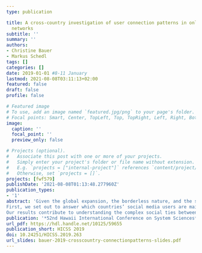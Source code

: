 ```yaml
---
type: publication

title: A cross-country investigation of user connection patterns in online social
  networks
subtitle: ''
summary: ''
authors:
- Christine Bauer
- Markus Schedl
tags: []
categories: []
date: 2019-01-01 #8-11 January
lastmod: 2021-08-08T03:11:13+02:00
featured: false
draft: false
profile: false

# Featured image
# To use, add an image named `featured.jpg/png` to your page's folder.
# Focal points: Smart, Center, TopLeft, Top, TopRight, Left, Right, BottomLeft, Bottom, BottomRight.
image:
  caption: ''
  focal_point: ''
  preview_only: false

# Projects (optional).
#   Associate this post with one or more of your projects.
#   Simply enter your project's folder or file name without extension.
#   E.g. `projects = ["internal-project"]` references `content/project/deep-learning/index.md`.
#   Otherwise, set `projects = []`.
projects: [fwf579]
publishDate: '2021-08-08T01:13:48.277960Z'
publication_types:
- '1'
abstract: 'Given the global expansion, the borderless nature, and the social impact of social media, this paper provides an examination of users’ connection patterns in online social networks, more specifically the users’ cross-country connection patterns. We study three highly different social media platforms, Facebook, Last.fm, and 500px, and approach two main research questions:
First, we set out to answer which countries’ social media users are mainly connected with users within their own country; and which countries are characterized by a wide spectrum of cross-country (transnational) user connections. In doing so, we also identify the “attractor” countries, being characterized by alluring a large portion of users from other countries to connect to users in the respective attractor country. Second, we compare the results between the three social media platforms under investigation and analyze and discuss differences in the cross-country connection patterns. Third, we investigate whether countries’ attractor values are correlated with cultural features (according to Hofstede).
Our results contribute to understanding the complex social ties between people and how they are reflected in connection behavior on social media.'
publication: '*52nd Hawaii International Conference on System Sciences*'
url_pdf: https://hdl.handle.net/10125/59655
publication_short: HICSS 2019
doi: 10.24251/HICSS.2019.263
url_slides: bauer-2019-crosscountry-connectionpatterns-slides.pdf
---
```

